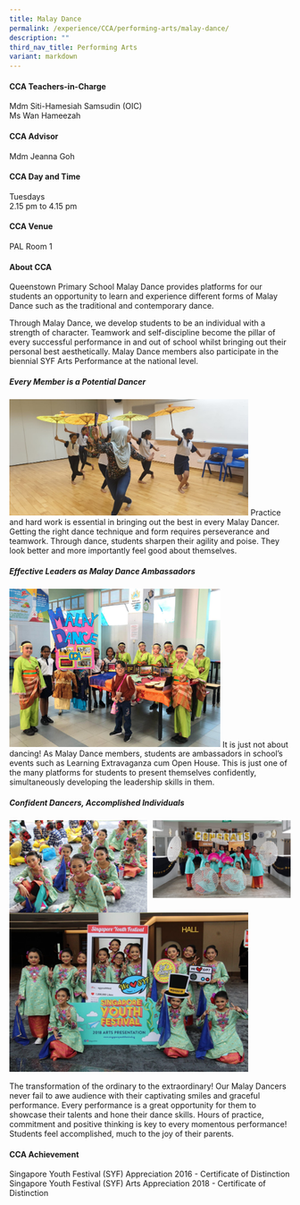 ```yaml
---
title: Malay Dance
permalink: /experience/CCA/performing-arts/malay-dance/
description: ""
third_nav_title: Performing Arts
variant: markdown
---
```

#### **CCA Teachers-in-Charge**
Mdm Siti-Hamesiah Samsudin (OIC)<br>
Ms Wan Hameezah

#### **CCA Advisor**
Mdm Jeanna Goh

#### **CCA Day and Time**
Tuesdays<br>
2.15 pm to 4.15 pm

#### **CCA Venue**
PAL Room 1

#### **About CCA**
Queenstown Primary School Malay Dance provides platforms for our students an opportunity to learn and experience different forms of Malay Dance such as the traditional and contemporary dance.

Through Malay Dance, we develop students to be an individual with a strength of character. Teamwork and self-discipline become the pillar of every successful performance in and out of school whilst bringing out their personal best aesthetically. Malay Dance members also participate in the biennial SYF Arts Performance at the national level.

##### **Every Member is a Potential Dancer**

<img src="/images/ML%20Dance%20Pic%201.jpeg" style="width:85%">
Practice and hard work is essential in bringing out the best in every Malay Dancer. Getting the right dance technique and form requires perseverance and teamwork. Through dance, students sharpen their agility and poise. They look better and more importantly feel good about themselves.

##### **Effective Leaders as Malay Dance Ambassadors**
<img src="/images/ML%20Dance%20Pic%202.jpeg" style="width:75%">
It is just not about dancing! As Malay Dance members, students are ambassadors in school’s events such as Learning Extravaganza cum Open House. This is just one of the many platforms for students to present themselves confidently, simultaneously developing the leadership skills in them.

##### **Confident Dancers, Accomplished Individuals**

<img src="/images/ML%20Dance%20Pic%203.jpg" style="width:49%" align="left">
<img src="/images/Malay%20Dance%20Pic%204.jpeg" style="width:49%" align="right">		 
<br><br><br><br><br><br><br><br>		 
<img src="/images/ML%20Dance%20Pic%205.jpg" style="width:85%">
		 
The transformation of the ordinary to the extraordinary! Our Malay Dancers never fail to awe audience with their captivating smiles and graceful performance. Every performance is a great opportunity for them to showcase their talents and hone their dance skills. Hours of practice, commitment and positive thinking is key to every momentous performance! Students feel accomplished, much to the joy of their parents.

#### **CCA Achievement**
Singapore Youth Festival (SYF) Appreciation 2016 - Certificate of Distinction<br>
Singapore Youth Festival (SYF) Arts Appreciation 2018 - Certificate of Distinction